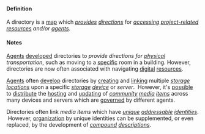 #### Definition

A directory is a [map](https://github.com/gcassel/Modular-Organization-Terminology/blob/master/terms/map.md) which *[provides](https://github.com/gcassel/Modular-Organization-Terminology/blob/master/terms/provide.md) [directions](https://github.com/gcassel/Modular-Organization-Terminology/blob/master/terms/direct.md)* for *[accessing](https://github.com/gcassel/Modular-Organization-Terminology/blob/master/terms/transport.md) [project-](https://github.com/gcassel/Modular-Organization-Terminology/blob/master/terms/project.md)[related](https://github.com/gcassel/Modular-Organization-Terminology/blob/master/terms/relate.md) [resources](https://github.com/gcassel/Modular-Organization-Terminology/blob/master/terms/resource.md) and/or [agents](https://github.com/gcassel/Modular-Organization-Terminology/blob/master/terms/agent.md)*.

#### Notes

[Agents](https://github.com/gcassel/Modular-Organization-Terminology/blob/master/terms/agent.md) [developed](https://github.com/gcassel/Modular-Organization-Terminology/blob/master/terms/develop.md) directories to *provide directions for [physical](https://github.com/gcassel/Modular-Organization-Terminology/blob/master/terms/physical.md) transportation*, such as moving to a [specific](https://github.com/gcassel/Modular-Organization-Terminology/blob/master/terms/specific.md) room in a building.  However, directories are now often associated with navigating [digital](https://github.com/gcassel/Modular-Organization-Terminology/blob/master/terms/digital.md) [resources](https://github.com/gcassel/Modular-Organization-Terminology/blob/master/terms/resource.md).

[Agents](https://github.com/gcassel/Modular-Organization-Terminology/blob/master/terms/agent.md) often [develop](https://github.com/gcassel/Modular-Organization-Terminology/blob/master/terms/develop.md) directories by [creating](https://github.com/gcassel/Modular-Organization-Terminology/blob/master/terms/create.md) and [linking](https://github.com/gcassel/Modular-Organization-Terminology/blob/master/terms/link.md) multiple *[storage](https://github.com/gcassel/Modular-Organization-Terminology/blob/master/terms/store.md) [locations](https://github.com/gcassel/Modular-Organization-Terminology/blob/master/terms/location.md)* upon a specific *[storage](https://github.com/gcassel/Modular-Organization-Terminology/blob/master/terms/store.md) [device](https://github.com/gcassel/Modular-Organization-Terminology/blob/master/terms/tool.md)* or *server*.  However, it's [possible](https://github.com/gcassel/Modular-Organization-Terminology/blob/master/terms/potential.md) to [distribute](https://github.com/gcassel/Modular-Organization-Terminology/blob/master/terms/distribute.md) the [hosting](https://github.com/gcassel/Modular-Organization-Terminology/blob/master/terms/host.md) and [updating](https://github.com/gcassel/Modular-Organization-Terminology/blob/master/terms/update.md) of *[community](https://github.com/gcassel/Modular-Organization-Terminology/blob/master/terms/community.md) [media](https://github.com/gcassel/Modular-Organization-Terminology/blob/master/terms/media.md) [items](https://github.com/gcassel/Modular-Organization-Terminology/blob/master/terms/item.md)* across many devices and servers which are [governed](https://github.com/gcassel/Modular-Organization-Terminology/blob/master/terms/govern.md) by different agents.  
		
Directories often link *media items* which have *[unique](https://github.com/gcassel/Modular-Organization-Terminology/blob/master/terms/unique.md) [addressable](https://github.com/gcassel/Modular-Organization-Terminology/blob/master/terms/address.md) [identities](https://github.com/gcassel/Modular-Organization-Terminology/blob/master/terms/identity.md)*.  However, [organization](https://github.com/gcassel/Modular-Organization-Terminology/blob/master/terms/organization.md) by unique identities can be supplemented, or even replaced, by the development of *[compound](https://github.com/gcassel/Modular-Organization-Terminology/blob/master/terms/compound.md) [descriptions](https://github.com/gcassel/Modular-Organization-Terminology/blob/master/terms/describe.md)*.
